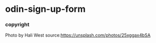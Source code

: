 # odin-sign-up-form

### copyright

Photo by Hali West source:https://unsplash.com/photos/25xggax4bSA
